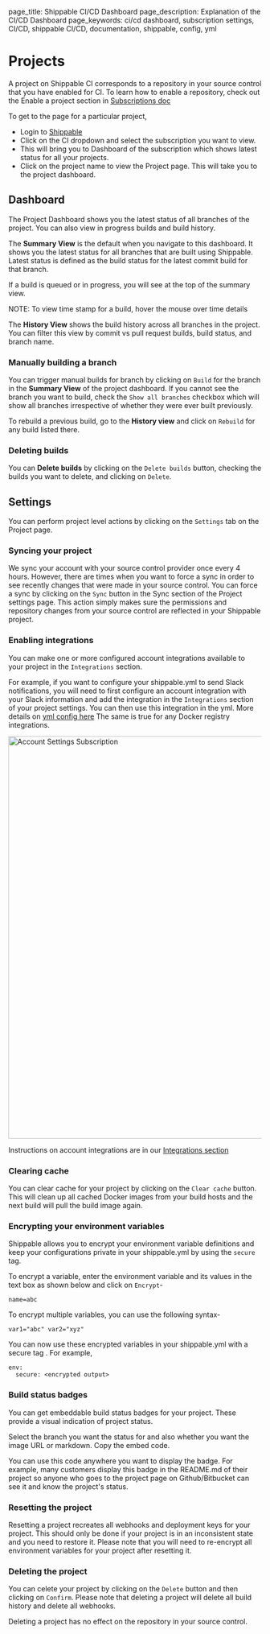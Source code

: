 page_title: Shippable CI/CD Dashboard
page_description: Explanation of the CI/CD Dashboard
page_keywords: ci/cd dashboard, subscription settings, CI/CD, shippable CI/CD, documentation, shippable, config, yml

# Projects
A project on Shippable CI corresponds to a repository in your source control that you have enabled for CI. To learn how to enable a repository, check out the Enable a project section in [Subscriptions doc](ci_subscriptions.md) 

To get to the page for a particular project,

- Login to [Shippable](https://app.shippable.com)
- Click on the CI dropdown and select the subscription you want to view.
- This will bring you to Dashboard of the subscription which shows latest status for all your projects. 
- Click on the project name to view the Project page. This will take you to the project dashboard.


## Dashboard
The Project Dashboard shows you the latest status of all branches of the project. You can also view in progress builds and build history.

The **Summary View** is the default when you navigate to this dashboard. It shows you the latest status for all branches that are built using Shippable. Latest status is defined as the build status for the latest commit build for that branch. 

If a build is queued or in progress, you will see at the top of the summary view. 

NOTE: To view time stamp for a build, hover the mouse over time details

The **History View** shows the build history across all branches in the project. You can filter this view by commit vs pull request builds, build status, and branch name. 

### Manually building a branch
You can trigger manual builds for branch by clicking on `Build` for the branch in the **Summary View** of the project dashboard. If you cannot see the branch you want to build, check the `Show all branches` checkbox which will show all branches irrespective of whether they were ever built previously.

To rebuild a previous build, go to the **History view** and click on `Rebuild` for any build listed there. 

### Deleting builds

You can **Delete builds** by clicking on the `Delete builds` button, checking the builds you want to delete, and clicking on `Delete`.

## Settings
You can perform project level actions by clicking on the `Settings` tab on the Project page.

### Syncing your project
We sync your account with your source control provider once every 4 hours. However, there are times when you want to force a sync in order to see recently changes that were made in your source control. You can force a sync by clicking on the `Sync` button in the Sync section of the Project settings page.
This action simply makes sure the permissions and repository changes from your source control are reflected in your Shippable project.

<a name="enable_integrations"></a>

### Enabling integrations
You can make one or more configured account integrations available to your project in the `Integrations` section. 

For example, if you want to configure your shippable.yml to send Slack notifications, you will need to first configure an account integration with your Slack information and add the integration in the `Integrations` section of your project settings. You can then use this integration in the yml. More details on [yml config here](ci_configure.md)
The same is true for any Docker registry integrations.

<img src="../images/ci_integrations.png" alt="Account Settings Subscription" style="width:800px;"/>

Instructions on account integrations are in our [Integrations section](int_overview.md)


### Clearing cache
You can clear cache for your project by clicking on the `Clear cache` button. This will clean up all cached Docker images from your build hosts and the next build will pull the build image again.

<a name="encrypt_env_variables"></a>
### Encrypting your environment variables
Shippable allows you to encrypt your environment variable definitions and keep your configurations private in your shippable.yml by using the `secure` tag.

To encrypt a variable, enter the environment variable and its values in the text box as shown below and click on `Encrypt`-

```
name=abc
```
To encrypt multiple variables, you can use the following syntax-

```
var1="abc" var2="xyz"
```
You can now use these encrypted variables in your shippable.yml with a secure tag . For example,

```
env:
  secure: <encrypted output>
```
### Build status badges
You can get embeddable build status badges for your project. These provide a visual indication of project status.

Select the branch you want the status for and also whether you want the image URL or markdown. Copy the embed code.

You can use this code anywhere you want to display the badge. For example, many customers  display this badge in the README.md of their project so anyone who goes to the project page on Github/Bitbucket can see it and know the project's status.  

### Resetting the project
Resetting a project recreates all webhooks and deployment keys for your project. This should only be done if your project is in an inconsistent state and you need to restore it. Please note that you will need to re-encrypt all environment variables for your project after resetting it.

### Deleting the project
You can celete your project by clicking on the `Delete` button and then clicking on `Confirm`. Please note that deleting a project will delete all build history and delete all webhooks. 

Deleting a project has no effect on the repository in your source control. 





